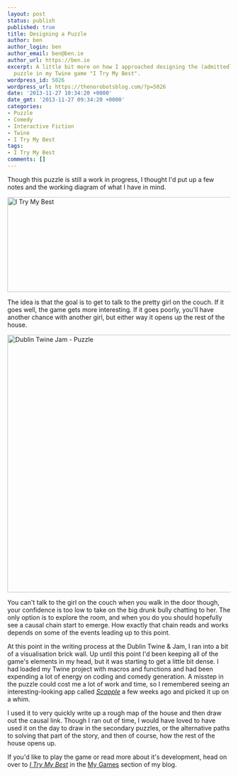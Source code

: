 ```yaml
---
layout: post
status: publish
published: true
title: Designing a Puzzle
author: ben
author_login: ben
author_email: ben@ben.ie
author_url: https://ben.ie
excerpt: A little bit more on how I approached designing the (admittedly, as yet unfinished)
  puzzle in my Twine game "I Try My Best".
wordpress_id: 5026
wordpress_url: https://thenorobotsblog.com/?p=5026
date: '2013-11-27 10:34:20 +0000'
date_gmt: '2013-11-27 09:34:20 +0000'
categories:
- Puzzle
- Comedy
- Interactive Fiction
- Twine
- I Try My Best
tags:
- I Try My Best
comments: []
---
```

<p>Though this puzzle is still a work in progress, I thought I'd put up a few notes and the working diagram of what I have in mind.</p>
<p><img class="size-full wp-image-5014 aligncenter" alt="I Try My Best" src="https://thenorobotsblog.com/wp-content/uploads/2013/11/Screen-Shot-2013-11-24-at-23.18.10.png" width="580" height="214" /></p>
<p>The idea is that the goal is to get to talk to the pretty girl on the couch. If it goes well, the game gets more interesting. If it goes poorly, you'll have another chance with another girl, but either way it opens up the rest of the house.</p>
<p><img class="wp-image-5025 aligncenter" alt="Dublin Twine Jam - Puzzle" src="https://thenorobotsblog.com/wp-content/uploads/2013/11/Dublin-Twine-Jam-Puzzle.png" width="580" /></p>
<p>You can't talk to the girl on the couch when you walk in the door though, your confidence is too low to take on the big drunk bully chatting to her. The only option is to explore the room, and when you do you should hopefully see a causal chain start to emerge. How exactly that chain reads and works depends on some of the events leading up to this point.</p>
<p>At this point in the writing process at the Dublin Twine &amp; Jam, I ran into a bit of a visualisation brick wall. Up until this point I'd been keeping all of the game's elements in my head, but it was starting to get a little bit dense. I had loaded my Twine project with macros and functions and had been expending a lot of energy on coding and comedy generation. A misstep in the puzzle could cost me a lot of work and time, so I remembered seeing an interesting-looking app called <em><a href="https://www.literatureandlatte.com/scapple.php" target="_blank">Scapple</a></em> a few weeks ago and picked it up on a whim.</p>
<p>I used it to very quickly write up a rough map of the house and then draw out the causal link. Though I ran out of time, I would have loved to have used it on the day to draw in the secondary puzzles, or the alternative paths to solving that part of the story, and then of course, how the rest of the house opens up.</p>
<p>If you'd like to play the game or read more about it's development, head on over to<em> <a title="I Try My Best" href="https://thenorobotsblog.com/my-games/i-try-my-best/">I Try My Best</a> </em>in the <a title="My Games" href="https://thenorobotsblog.com/my-games/">My Games</a> section of my blog.</p>
